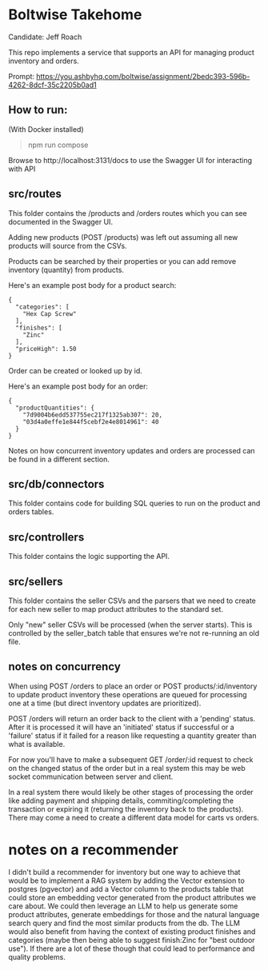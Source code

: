 # Boltwise Takehome

Candidate: Jeff Roach

This repo implements a service that supports an API for managing product inventory and orders.

Prompt: https://you.ashbyhq.com/boltwise/assignment/2bedc393-596b-4262-8dcf-35c2205b0ad1

## How to run: 

(With Docker installed)
> npm run compose

Browse to http://localhost:3131/docs to use the Swagger UI for interacting with API


## src/routes
This folder contains the /products and /orders routes which you can see documented in the Swagger UI.

Adding new products (POST /products) was left out assuming all new products will source from the CSVs. 

Products can be searched by their properties or you can add remove inventory (quantity) from products. 

Here's an example post body for a product search:

```
{
  "categories": [
    "Hex Cap Screw"
  ],
  "finishes": [
    "Zinc"
  ],
  "priceHigh": 1.50
}
```

Order can be created or looked up by id.

Here's an example post body for an order:

```
{
  "productQuantities": {
    "7d9004b6edd537755ec217f1325ab307": 20,
    "03d4a0effe1e844f5cebf2e4e8014961": 40
  }
}
```

Notes on how concurrent inventory updates and orders are processed can be found in a different section.  

## src/db/connectors
This folder contains code for building SQL queries to run on the product and orders tables.

## src/controllers
This folder contains the logic supporting the API.

## src/sellers
This folder contains the seller CSVs and the parsers that we need to create for each new seller to map product attributes to the standard set.  

Only "new" seller CSVs will be processed (when the server starts).  This is controlled by the seller_batch table that ensures we're not re-running an old file.

## notes on concurrency 
When using POST /orders to place an order or POST products/:id/inventory to update product inventory these operations are queued for processing one at a time (but direct inventory updates are prioritized).

POST /orders will return an order back to the client with a 'pending' status. After it is processed it will have an 'initiated' status if successful or a 'failure' status if it failed for a reason like requesting a quantity greater than what is available.

For now you'll have to make a subsequent GET /order/:id request to check on the changed status of the order but in a real system this may be web socket communication between server and client. 

In a real system there would likely be other stages of processing the order like adding payment and shipping details, commiting/completing the transaction or expiring it (returning the inventory back to the products).  There may come a need to create a different data model for carts vs orders.  

# notes on a recommender
I didn't build a recommender for inventory but one way to achieve that would be to implement a RAG system by adding the Vector extension to postgres (pgvector) and add a Vector column to the products table that could store an embedding vector generated from the product attributes we care about.  We could then leverage an LLM to help us generate some product attributes, generate embeddings for those and the natural language search query and find the most similar products from the db.  The LLM would also benefit from having the context of existing product finishes and categories (maybe then being able to suggest finish:Zinc for "best outdoor use").  If there are a lot of these though that could lead to performance and quality problems.